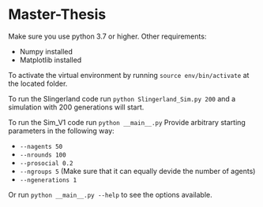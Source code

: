 # Master-Thesis

Make sure you use python 3.7 or higher. 
Other requirements:
- Numpy installed
- Matplotlib installed

To activate the virtual environment by running ```source env/bin/activate``` at the located folder.

To run the Slingerland code run ```python Slingerland_Sim.py 200``` and a simulation with 200 generations will start. 

To run the Sim_V1 code run ```python __main__.py``` 
Provide arbitrary starting parameters in the following way:

- ```--nagents 50```
- ```--nrounds 100```
- ```--prosocial 0.2```
- ```--ngroups 5``` (Make sure that it can equally devide the number of agents)
- ```--ngenerations 1```

Or run ```python __main__.py --help``` to see the options available.
